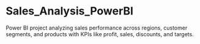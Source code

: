 # Sales_Analysis_PowerBI
Power BI project analyzing sales performance across regions, customer segments, and products with KPIs like profit, sales, discounts, and targets.
